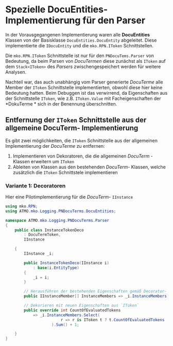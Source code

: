 ﻿# Spezielle DocuEntities- Implementierung für den Parser

In der Vorausgegangenen Implementierung waren alle **DocuEntities** Klassen von der Basisklasse `DocuEntities.DocuEntity` abgeleitet. Diese implementierte die `IDocuEntity` und die `mko.RPN.IToken` Schnittstellen.

Die `mko.RPN.IToken` Schnittstelle ist nur für den `PNDocuTems.Parser` von Bedeutung, da beim  Parsen von *DocuTermen* diese zunächst als `IToken` auf dem `Stack<IToken>` des *Parsers* zwischengespeichert werden für weitere Analysen.

Nachteil war, das auch unabhängig vom Parser generierte *DocuTerme* alle Member der `IToken` Schnittstelle implementierten, obwohl diese hier keine Bedeutung hatten. Beim Debuggen ist das verwirrend, da Eigenschaften aus der Schnittstelle `IToken`, wie z.B. `IToken.Value` mit Facheigenschaften der *DokuTerme * sich in der Benennung überschnitten.

## Entfernung der `IToken` Schnittstelle aus der allgemeine DocuTerm- Implementierung 

Es gibt zwei möglichkeiten, die `IToken` Schnittstelle aus der allgemeinen Implementierung der *DocuTerme* zu entfernen:

1. Implementieren von Dekoratoren, die die allgemeinen *DocuTerm* - Klassen erweitern um `IToken`
2. Ableiten von Klassen aus den bestehenden *DocuTerm*- Klassen, welche zusätzlich die `IToken` Schnittstele implementieren

### Variante 1: Decoratoren

Hier eine Pilotimplementierung für die *DocuTerm*- `IInstance`

``````c#
using mko.RPN;
using ATMO.mko.Logging.PNDocuTerms.DocuEntities;

namespace ATMO.mko.Logging.PNDocuTerms.Parser
{
    public class InstanceTokenDeco
        : DocuTermToken,
        IInstance

    {
        IInstance _i;

        public InstanceTokenDeco(IInstance i)
            : base(i.EntityType)
        {
            _i = i;
        }

        // Herausführen der bestehenden Eigenschaften gemäß Decorator- Pattern
        public IInstanceMember[] InstanceMembers => _i.InstanceMembers;

        // Dekorieren mit neuen Eigenschaften aus `IToken`
        public override int CountOfEvaluatedTokens
            => _i.InstanceMembers.Select(
                        r => r is IToken t ? t.CountOfEvaluatedTokens : 1
                    ).Sum() + 1;

    }
}
``````



